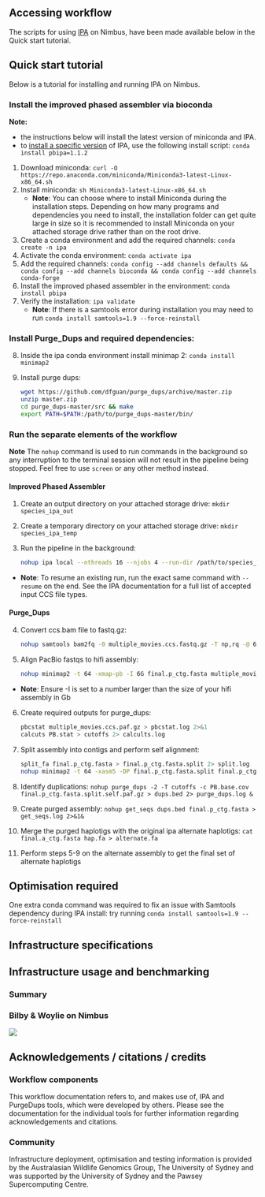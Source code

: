 ## Accessing workflow

The scripts for using [IPA](./IPA.html) on Nimbus, have been made available below in the Quick start tutorial.

## Quick start tutorial

Below is a tutorial for installing and running IPA on Nimbus.

### Install the improved phased assembler via bioconda

**Note:** 

- the instructions below will install the latest version of miniconda and IPA.
- to [install a specific version](https://docs.anaconda.com/anaconda/user-guide/tasks/install-packages/) of IPA, use the following install script: `conda install pbipa=1.1.2`
    
1. Download miniconda: `curl -O https://repo.anaconda.com/miniconda/Miniconda3-latest-Linux-x86_64.sh`
2. Install miniconda: `sh Miniconda3-latest-Linux-x86_64.sh`
    * **Note**: You can choose where to install Miniconda during the installation steps. Depending on how many programs and dependencies you need to install, the installation folder can get quite large in size so it is recommended to install Miniconda on your attached storage drive rather than on the root drive.
3. Create a conda environment and add the required channels: `conda create -n ipa`
4. Activate the conda environment: `conda activate ipa`
5. Add the required channels: `conda config --add channels defaults && conda config --add channels bioconda && conda config --add channels conda-forge`
6. Install the improved phased assembler in the environment: `conda install pbipa`
7. Verify the installation: `ipa validate`
    * **Note**: If there is a samtools error during installation you may need to run `conda install samtools=1.9 --force-reinstall`

### Install Purge_Dups and required dependencies:

8. Inside the ipa conda environment install minimap 2: `conda install minimap2`
9. Install purge dups:

    ``` bash
    wget https://github.com/dfguan/purge_dups/archive/master.zip
    unzip master.zip
    cd purge_dups-master/src && make
    export PATH=$PATH:/path/to/purge_dups-master/bin/
    ```

### Run the separate elements of the workflow

**Note** The `nohup` command is used to run commands in the background so any interruption to the terminal session will not result in the pipeline being stopped. Feel free to use `screen` or any other method instead. 

#### Improved Phased Assembler

1. Create an output directory on your attached storage drive: `mkdir species_ipa_out`
2. Create a temporary directory on your attached storage drive: `mkdir species_ipa_temp`
3. Run the pipeline in the background: 

    ``` bash
    nohup ipa local --nthreads 16 --njobs 4 --run-dir /path/to/species_ipa_out/ --tmp-dir /path/to/species_ipa_temp/ -i /path/to/input.ccs.bam > species_ipa.log 2>&1&
    ```
    
  * **Note**: To resume an existing run, run the exact same command with `--resume` on the end. See the IPA documentation for a full list of accepted input CCS file types.

#### Purge_Dups

4. Convert ccs.bam file to fastq.gz: 

    ``` bash
    nohup samtools bam2fq -0 multiple_movies.ccs.fastq.gz -T np,rq -@ 64 multiple_movies.ccs.bam > bam2fq.out 2>&1&
    ```

5. Align PacBio fastqs to hifi assembly: 

    ``` bash
    nohup minimap2 -t 64 -xmap-pb -I 6G final.p_ctg.fasta multiple_movies.ccs.fastq.gz | gzip -c - > multiple_movies.ccs.paf.gz 2> align.log &
    ```

  * **Note**: Ensure -I is set to a number larger than the size of your hifi assembly in Gb

6. Create required outputs for purge_dups:

    ``` bash
    pbcstat multiple_movies.ccs.paf.gz > pbcstat.log 2>&1
    calcuts PB.stat > cutoffs 2> calcults.log
    ```

7. Split assembly into contigs and perform self alignment:

    ``` bash
    split_fa final.p_ctg.fasta > final.p_ctg.fasta.split 2> split.log
    nohup minimap2 -t 64 -xasm5 -DP final.p_ctg.fasta.split final.p_ctg.fasta.split | gzip -c - > final.p_ctg.fasta.split.self.paf.gz 2> selfalign.log &
    ```

8. Identify duplications: `nohup purge_dups -2 -T cutoffs -c PB.base.cov final.p_ctg.fasta.split.self.paf.gz > dups.bed 2> purge_dups.log &`
9. Create purged assembly: `nohup get_seqs dups.bed final.p_ctg.fasta > get_seqs.log 2>&1&`
10. Merge the purged haplotigs with the original ipa alternate haplotigs: `cat final.a_ctg.fasta hap.fa > alternate.fa`
11. Perform steps 5-9 on the alternate assembly to get the final set of alternate haplotigs

## Optimisation required

One extra conda command was required to fix an issue with Samtools dependency during IPA install: try running `conda install samtools=1.9 --force-reinstall`

## Infrastructure specifications

## Infrastructure usage and benchmarking

### Summary

### Bilby & Woylie on Nimbus

![](./ipa_nimbus.png)

## Acknowledgements / citations / credits

### Workflow components
This workflow documentation refers to, and makes use of, IPA and PurgeDups tools, which were developed by others. Please see the documentation for the individual tools for further information regarding acknowledgements and citations.

### Community
Infrastructure deployment, optimisation and testing information is provided by the Australasian Wildlife Genomics Group, The University of Sydney and was supported by the University of Sydney and the Pawsey Supercomputing Centre.


